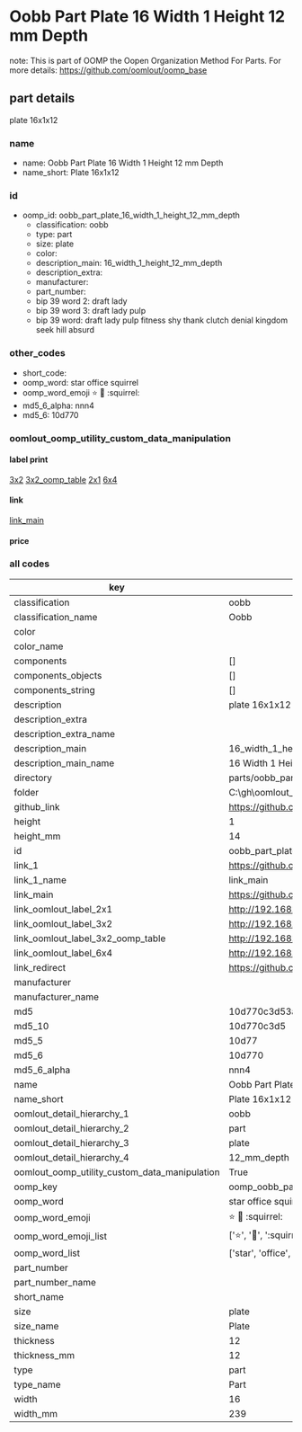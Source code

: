 # Oobb Part Plate 16 Width 1 Height 12 mm Depth  

note: This is part of OOMP the Oopen Organization Method For Parts. For more details: https://github.com/oomlout/oomp_base

##  part details
  



plate 16x1x12



### name
* name: Oobb Part Plate 16 Width 1 Height 12 mm Depth
* name_short: Plate 16x1x12 
### id
* oomp_id: oobb_part_plate_16_width_1_height_12_mm_depth
  * classification: oobb
  * type: part
  * size: plate
  * color: 
  * description_main: 16_width_1_height_12_mm_depth
  * description_extra: 
  * manufacturer: 
  * part_number: 
  * bip 39 word 2: draft lady
  * bip 39 word 3: draft lady pulp
  * bip 39 word: draft lady pulp fitness shy thank clutch denial kingdom seek hill absurd

### other_codes
* short_code: 
* oomp_word: star office squirrel
* oomp_word_emoji :star: :office: :squirrel:
* md5_6_alpha: nnn4
* md5_6: 10d770






### oomlout_oomp_utility_custom_data_manipulation
#### label print
[3x2](http://192.168.1.245:1112/?label=oomp%20nnn4)
[3x2_oomp_table](http://192.168.1.108:1112/?label=oomp%20nnn4)
[2x1](http://192.168.1.242:1112/?label=oomp%20nnn4)
[6x4](http://192.168.1.55:1112/?label=oomp%20nnn4)    

#### link

[link_main](https://github.com/oomlout/oomlout_oobb_version_4_generated_parts/tree/main/navigation_oomp/oobb/part/plate/16_width_1_height_12_mm_depth/part)                              

#### price







### all codes 
| key | value |  
| --- | --- |  
| classification | oobb |  
| classification_name | Oobb |  
| color |  |  
| color_name |  |  
| components | [] |  
| components_objects | [] |  
| components_string | [] |  
| description | plate 16x1x12 |  
| description_extra |  |  
| description_extra_name |  |  
| description_main | 16_width_1_height_12_mm_depth |  
| description_main_name | 16 Width 1 Height 12 mm Depth |  
| directory | parts/oobb_part_plate_16_width_1_height_12_mm_depth |  
| folder | C:\gh\oomlout_oobb_version_4_generated_parts\parts\oobb_part_plate_16_width_1_height_12_mm_depth |  
| github_link | https://github.com/oomlout/oomlout_oomp_part_src/tree/main/parts/oobb_part_plate_16_width_1_height_12_mm_depth |  
| height | 1 |  
| height_mm | 14 |  
| id | oobb_part_plate_16_width_1_height_12_mm_depth |  
| link_1 | https://github.com/oomlout/oomlout_oobb_version_4_generated_parts/tree/main/navigation_oomp/oobb/part/plate/16_width_1_height_12_mm_depth/part |  
| link_1_name | link_main |  
| link_main | https://github.com/oomlout/oomlout_oobb_version_4_generated_parts/tree/main/navigation_oomp/oobb/part/plate/16_width_1_height_12_mm_depth/part |  
| link_oomlout_label_2x1 | http://192.168.1.242:1112/?label=oomp%20nnn4 |  
| link_oomlout_label_3x2 | http://192.168.1.245:1112/?label=oomp%20nnn4 |  
| link_oomlout_label_3x2_oomp_table | http://192.168.1.108:1112/?label=oomp%20nnn4 |  
| link_oomlout_label_6x4 | http://192.168.1.55:1112/?label=oomp%20nnn4 |  
| link_redirect | https://github.com/oomlout/oomlout_oobb_version_4_generated_parts/tree/main/parts/oobb_plate_16_01_12 |  
| manufacturer |  |  
| manufacturer_name |  |  
| md5 | 10d770c3d53a65937f63c57f5adf220f |  
| md5_10 | 10d770c3d5 |  
| md5_5 | 10d77 |  
| md5_6 | 10d770 |  
| md5_6_alpha | nnn4 |  
| name | Oobb Part Plate 16 Width 1 Height 12 mm Depth |  
| name_short | Plate 16x1x12  |  
| oomlout_detail_hierarchy_1 | oobb |  
| oomlout_detail_hierarchy_2 | part |  
| oomlout_detail_hierarchy_3 | plate |  
| oomlout_detail_hierarchy_4 | 12_mm_depth |  
| oomlout_oomp_utility_custom_data_manipulation | True |  
| oomp_key | oomp_oobb_part_plate_16_width_1_height_12_mm_depth |  
| oomp_word | star office squirrel |  
| oomp_word_emoji | :star: :office: :squirrel: |  
| oomp_word_emoji_list | [':star:', ':office:', ':squirrel:'] |  
| oomp_word_list | ['star', 'office', 'squirrel'] |  
| part_number |  |  
| part_number_name |  |  
| short_name |  |  
| size | plate |  
| size_name | Plate |  
| thickness | 12 |  
| thickness_mm | 12 |  
| type | part |  
| type_name | Part |  
| width | 16 |  
| width_mm | 239 |  
